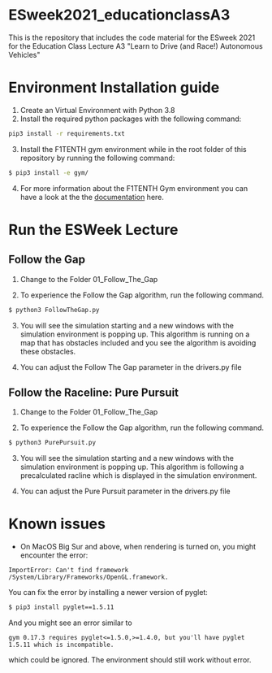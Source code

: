 # ESweek2021_educationclassA3
This is the repository that includes the code material for the ESweek 2021 for the Education Class Lecture A3 "Learn to Drive (and Race!) Autonomous Vehicles"

# Environment Installation guide

1. Create an Virtual Environment with Python 3.8
2. Install the required python packages with the following command:

```bash
pip3 install -r requirements.txt
```
3. Install the F1TENTH gym environment while in the root folder of this repository by running the following command:
```bash
$ pip3 install -e gym/
```
4. For more information about the F1TENTH Gym environment you can have a look at the the [documentation](https://f1tenth-gym.readthedocs.io/en/latest/) here.
# Run the ESWeek Lecture

## Follow the Gap

1. Change to the Folder 01_Follow_The_Gap

2. To experience the Follow the Gap algorithm, run the following command.
```bash
$ python3 FollowTheGap.py
```

3. You will see the simulation starting and a new windows with the simulation environment is popping up. This algorithm is running on a map that has obstacles included and you see the algorithm is avoiding these obstacles.

4. You can adjust the Follow The Gap parameter in the drivers.py file


## Follow the Raceline: Pure Pursuit

1. Change to the Folder 01_Follow_The_Gap

2. To experience the Follow the Gap algorithm, run the following command.
```bash
$ python3 PurePursuit.py
```

3. You will see the simulation starting and a new windows with the simulation environment is popping up. This algorithm is following a precalculated racline which is displayed in the simulation environment.

4. You can adjust the Pure Pursuit parameter in the drivers.py file


# Known issues
- On MacOS Big Sur and above, when rendering is turned on, you might encounter the error:
```
ImportError: Can't find framework /System/Library/Frameworks/OpenGL.framework.
```
You can fix the error by installing a newer version of pyglet:
```bash
$ pip3 install pyglet==1.5.11
```
And you might see an error similar to
```
gym 0.17.3 requires pyglet<=1.5.0,>=1.4.0, but you'll have pyglet 1.5.11 which is incompatible.
```
which could be ignored. The environment should still work without error.
